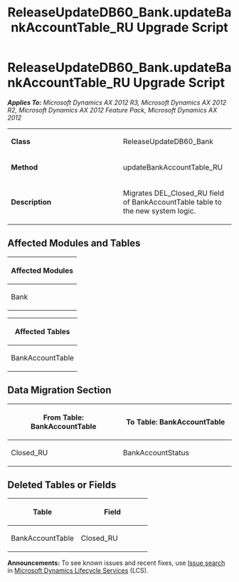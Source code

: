 ﻿---
title: ReleaseUpdateDB60_Bank.updateBankAccountTable_RU Upgrade Script
TOCTitle: ReleaseUpdateDB60_Bank.updateBankAccountTable_RU Upgrade Script
ms:assetid: 67514f14-54d1-e53a-e929-5706922c5d45
ms:mtpsurl: https://msdn.microsoft.com/en-us/library/JJ719243(v=AX.60)
ms:contentKeyID: 49708781
ms.date: 05/18/2015
mtps_version: v=AX.60
---

# ReleaseUpdateDB60\_Bank.updateBankAccountTable\_RU Upgrade Script 


_**Applies To:** Microsoft Dynamics AX 2012 R3, Microsoft Dynamics AX 2012 R2, Microsoft Dynamics AX 2012 Feature Pack, Microsoft Dynamics AX 2012_

<table>
<colgroup>
<col style="width: 50%" />
<col style="width: 50%" />
</colgroup>
<tbody>
<tr class="odd">
<td><p><strong>Class</strong></p></td>
<td><p>ReleaseUpdateDB60_Bank</p></td>
</tr>
<tr class="even">
<td><p><strong>Method</strong></p></td>
<td><p>updateBankAccountTable_RU</p></td>
</tr>
<tr class="odd">
<td><p><strong>Description</strong></p></td>
<td><p>Migrates DEL_Closed_RU field of BankAccountTable table to the new system logic.</p></td>
</tr>
</tbody>
</table>


## Affected Modules and Tables

<table>
<colgroup>
<col style="width: 100%" />
</colgroup>
<thead>
<tr class="header">
<th><p>Affected Modules</p></th>
</tr>
</thead>
<tbody>
<tr class="odd">
<td><p>Bank</p></td>
</tr>
</tbody>
</table>


<table>
<colgroup>
<col style="width: 100%" />
</colgroup>
<thead>
<tr class="header">
<th><p>Affected Tables</p></th>
</tr>
</thead>
<tbody>
<tr class="odd">
<td><p>BankAccountTable</p></td>
</tr>
</tbody>
</table>


## Data Migration Section

<table>
<colgroup>
<col style="width: 50%" />
<col style="width: 50%" />
</colgroup>
<thead>
<tr class="header">
<th><p>From Table: BankAccountTable</p></th>
<th><p>To Table: BankAccountTable</p></th>
</tr>
</thead>
<tbody>
<tr class="odd">
<td><p>Closed_RU</p></td>
<td><p>BankAccountStatus</p></td>
</tr>
</tbody>
</table>


## Deleted Tables or Fields

<table>
<colgroup>
<col style="width: 50%" />
<col style="width: 50%" />
</colgroup>
<thead>
<tr class="header">
<th><p>Table</p></th>
<th><p>Field</p></th>
</tr>
</thead>
<tbody>
<tr class="odd">
<td><p>BankAccountTable</p></td>
<td><p>Closed_RU</p></td>
</tr>
</tbody>
</table>

  
**Announcements:** To see known issues and recent fixes, use [Issue search](http://go.microsoft.com/fwlink/?linkid=389258) in [Microsoft Dynamics Lifecycle Services](http://go.microsoft.com/fwlink/?linkid=306505) (LCS).

